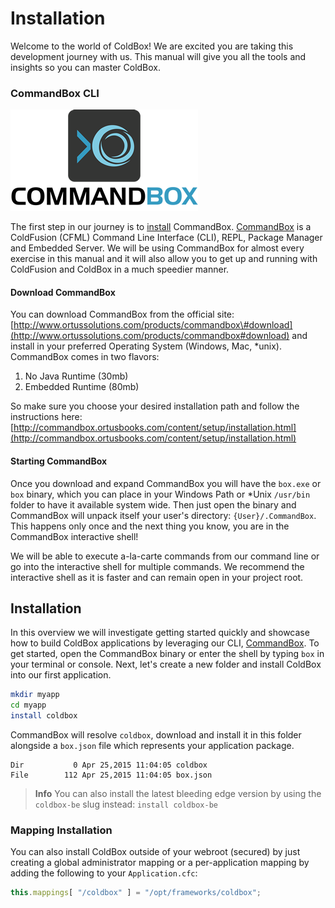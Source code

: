 # Installation

Welcome to the world of ColdBox! We are excited you are taking this development journey with us. This manual will give you all the tools and insights so you can master ColdBox.

### CommandBox CLI

![](../.gitbook/assets/commandboxlogo.png)

The first step in our journey is to [install](https://commandbox.ortusbooks.com/setup/installation) CommandBox. [CommandBox](http://www.ortussolutions.com/products/commandbox) is a ColdFusion \(CFML\) Command Line Interface \(CLI\), REPL, Package Manager and Embedded Server. We will be using CommandBox for almost every exercise in this manual and it will also allow you to get up and running with ColdFusion and ColdBox in a much speedier manner.

#### Download CommandBox

You can download CommandBox from the official site: [http://www.ortussolutions.com/products/commandbox\#download](http://www.ortussolutions.com/products/commandbox#download) and install in your preferred Operating System \(Windows, Mac, \*unix\). CommandBox comes in two flavors:

1. No Java Runtime \(30mb\)
2. Embedded Runtime \(80mb\)

So make sure you choose your desired installation path and follow the instructions here: [http://commandbox.ortusbooks.com/content/setup/installation.html](http://commandbox.ortusbooks.com/content/setup/installation.html)

#### Starting CommandBox

Once you download and expand CommandBox you will have the `box.exe` or `box` binary, which you can place in your Windows Path or \*Unix `/usr/bin` folder to have it available system wide. Then just open the binary and CommandBox will unpack itself your user's directory: `{User}/.CommandBox`. This happens only once and the next thing you know, you are in the CommandBox interactive shell!

  


We will be able to execute a-la-carte commands from our command line or go into the interactive shell for multiple commands. We recommend the interactive shell as it is faster and can remain open in your project root.

## Installation

In this overview we will investigate getting started quickly and showcase how to build ColdBox applications by leveraging our CLI, [CommandBox](http://www.ortussolutions.com/products/commandbox). To get started, open the CommandBox binary or enter the shell by typing `box` in your terminal or console. Next, let's create a new folder and install ColdBox into our first application.

```bash
mkdir myapp
cd myapp
install coldbox
```

CommandBox will resolve `coldbox`, download and install it in this folder alongside a `box.json` file which represents your application package.

```text
Dir           0 Apr 25,2015 11:04:05 coldbox
File        112 Apr 25,2015 11:04:05 box.json
```

> **Info** You can also install the latest bleeding edge version by using the `coldbox-be` slug instead: `install coldbox-be`

### Mapping Installation

You can also install ColdBox outside of your webroot \(secured\) by just creating a global administrator mapping or a per-application mapping by adding the following to your `Application.cfc`:

```javascript
this.mappings[ "/coldbox" ] = "/opt/frameworks/coldbox";
```

